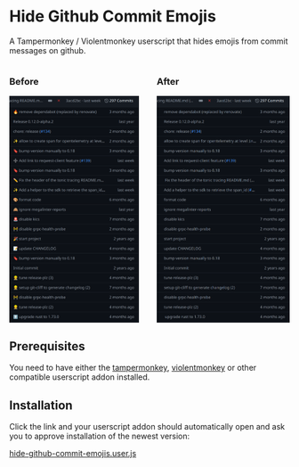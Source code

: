 # Hide Github Commit Emojis
A Tampermonkey / Violentmonkey userscript that hides emojis from commit messages on github.

<div style="display: flex; gap: 2rem">
  <div style="display: flex; flex-direction: column">
    <h3>Before</h3>
    <img src="./docs/assets/before.png" alt="Image Before">
  </div>
  <div style="display: flex; flex-direction: column">
    <h3>After</h3>
    <img src="./docs/assets/after.png" alt="Image After2">
  </div>
</div>

## Prerequisites

You need to have either the [tampermonkey](https://www.tampermonkey.net/), [violentmonkey](https://violentmonkey.github.io/) or other compatible userscript addon installed.

## Installation

Click the link and your userscript addon should automatically open and ask you to approve installation of the newest version:

[hide-github-commit-emojis.user.js](https://raw.githubusercontent.com/NickUfer/hide-github-commit-emojis/main/hide-github-commit-emojis.user.js)